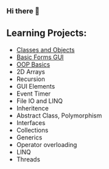 ### Hi there 👋

## Learning Projects:
- [Classes and Objects](https://github.com/AxmartLearningProjects/CarStore)
- [Basic Forms GUI](https://github.com/AxmartLearningProjects/CarShopGUI)
- [OOP Basics](https://github.com/AxmartLearningProjects/AnimalClasses)
- 2D Arrays
- Recursion
- GUI Elements
- Event Timer
- File IO and LINQ
- Inheritence
- Abstract Class, Polymorphism
- Interfaces
- Collections
- Generics
- Operator overloading
- LINQ
- Threads


<!--
**Axmart/Axmart** is a ✨ _special_ ✨ repository because its `README.md` (this file) appears on your GitHub profile.

Here are some ideas to get you started:

- 🔭 I’m currently working on ...
- 🌱 I’m currently learning ...
- 👯 I’m looking to collaborate on ...
- 🤔 I’m looking for help with ...
- 💬 Ask me about ...
- 📫 How to reach me: ...
- ⚡ Fun fact: ...
-->
